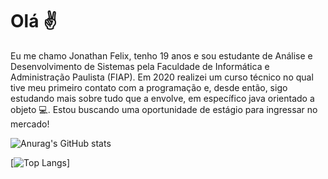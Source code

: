 # Olá ✌
<P> Eu me chamo Jonathan Felix, tenho 19 anos e sou estudante de Análise e Desenvolvimento de Sistemas pela Faculdade de Informática e Administração Paulista (FIAP). Em 2020 realizei um curso técnico no qual tive meu primeiro contato com a programação e, desde então, sigo estudando mais sobre tudo que a envolve, em específico java orientado a objeto 💻. Estou buscando uma oportunidade de estágio para ingressar no mercado! 
  
  
  ![Anurag's GitHub stats](https://github-readme-stats.vercel.app/api?username=jhowfelix&theme=dark&show_icons=true)

  
  
  [![Top Langs](https://github-readme-stats.vercel.app/api/top-langs/?username=jhowfelix&layout=compact)]

